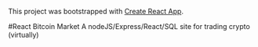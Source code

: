 This project was bootstrapped with [Create React App](https://github.com/facebook/create-react-app).

#React Bitcoin Market
A nodeJS/Express/React/SQL site for trading crypto (virtually)
